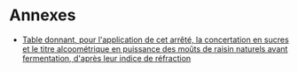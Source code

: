 # Annexes

- [Table donnant, pour l'application de cet arrêté, la concertation en sucres et le titre alcoométrique en puissance des moûts de raisin naturels avant fermentation, d'après leur indice de réfraction](table-donnant-pour-l-application-de-cet)

